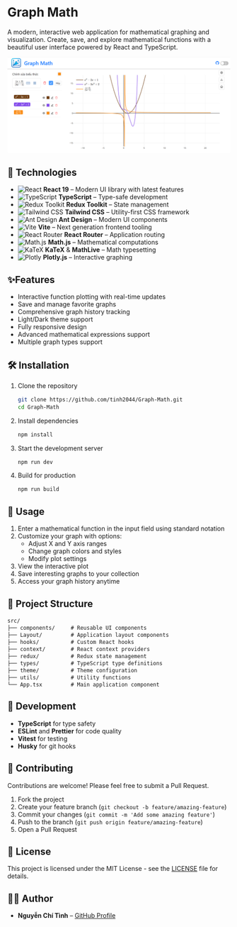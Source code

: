 # Graph Math

A modern, interactive web application for mathematical graphing and visualization. Create, save, and explore mathematical functions with a beautiful user interface powered by React and TypeScript.

![Graph Math Application](/images/app.png)

## 🚀 Technologies

- ![React](https://img.shields.io/badge/React-20232A?style=flat&logo=react&logoColor=61DAFB) **React 19** – Modern UI library with latest features
- ![TypeScript](https://img.shields.io/badge/TypeScript-3178C6?style=flat&logo=typescript&logoColor=white) **TypeScript** – Type-safe development
- ![Redux Toolkit](https://img.shields.io/badge/Redux-764ABC?style=flat&logo=redux&logoColor=white) **Redux Toolkit** – State management
- ![Tailwind CSS](https://img.shields.io/badge/Tailwind_CSS-38B2AC?style=flat&logo=tailwind-css&logoColor=white) **Tailwind CSS** – Utility-first CSS framework
- ![Ant Design](https://img.shields.io/badge/Ant_Design-0170FE?style=flat&logo=ant-design&logoColor=white) **Ant Design** – Modern UI components
- ![Vite](https://img.shields.io/badge/Vite-646CFF?style=flat&logo=vite&logoColor=white) **Vite** – Next generation frontend tooling
- ![React Router](https://img.shields.io/badge/React_Router-CA4245?style=flat&logo=react-router&logoColor=white) **React Router** – Application routing
- ![Math.js](https://img.shields.io/badge/Math.js-F7DF1E?style=flat&logo=javascript&logoColor=black) **Math.js** – Mathematical computations
- ![KaTeX](https://img.shields.io/badge/KaTeX-008080?style=flat&logoColor=white) **KaTeX** & **MathLive** – Math typesetting
- ![Plotly](https://img.shields.io/badge/Plotly-3F4F75?style=flat&logo=plotly&logoColor=white) **Plotly.js** – Interactive graphing

## ✨Features

- Interactive function plotting with real-time updates
- Save and manage favorite graphs
- Comprehensive graph history tracking
- Light/Dark theme support
- Fully responsive design
- Advanced mathematical expressions support
- Multiple graph types support

## 🛠️ Installation

1. Clone the repository
   ```bash
   git clone https://github.com/tinh2044/Graph-Math.git
   cd Graph-Math
   ```

2. Install dependencies
   ```bash
   npm install
   ```

3. Start the development server
   ```bash
   npm run dev
   ```

4. Build for production
   ```bash
   npm run build
   ```

## 📖 Usage

1. Enter a mathematical function in the input field using standard notation
2. Customize your graph with options:
   - Adjust X and Y axis ranges
   - Change graph colors and styles
   - Modify plot settings
3. View the interactive plot
4. Save interesting graphs to your collection
5. Access your graph history anytime

## 📁 Project Structure

```
src/
├── components/     # Reusable UI components
├── Layout/         # Application layout components
├── hooks/          # Custom React hooks
├── context/        # React context providers
├── redux/          # Redux state management
├── types/          # TypeScript type definitions
├── theme/          # Theme configuration
├── utils/          # Utility functions
└── App.tsx         # Main application component
```

## 🧪 Development

- **TypeScript** for type safety
- **ESLint** and **Prettier** for code quality
- **Vitest** for testing
- **Husky** for git hooks

## 🤝 Contributing

Contributions are welcome! Please feel free to submit a Pull Request.

1. Fork the project
2. Create your feature branch (`git checkout -b feature/amazing-feature`)
3. Commit your changes (`git commit -m 'Add some amazing feature'`)
4. Push to the branch (`git push origin feature/amazing-feature`)
5. Open a Pull Request

## 📄 License

This project is licensed under the MIT License - see the [LICENSE](LICENSE) file for details.

## 👨‍💻 Author

* **Nguyễn Chí Tình** – [GitHub Profile](https://github.com/tinh2044)